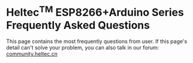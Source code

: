 # Heltec<sup>TM</sup> ESP8266+Arduino Series Frequently Asked Questions

This page contains the most frequently questions from user. If this page's detail can't solve your problem, you can also talk in our forum: [community.heltec.cn](http://community.heltec.cn/)
